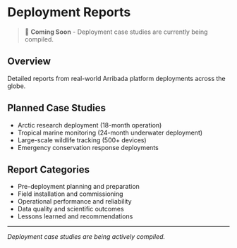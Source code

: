 # Deployment Reports

> 🚧 **Coming Soon** - Deployment case studies are currently being compiled.

## Overview
Detailed reports from real-world Arribada platform deployments across the globe.

## Planned Case Studies
- Arctic research deployment (18-month operation)
- Tropical marine monitoring (24-month underwater deployment)
- Large-scale wildlife tracking (500+ devices)
- Emergency conservation response deployments

## Report Categories
- Pre-deployment planning and preparation
- Field installation and commissioning
- Operational performance and reliability
- Data quality and scientific outcomes
- Lessons learned and recommendations

---
*Deployment case studies are being actively compiled.*
